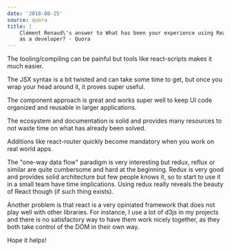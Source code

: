 ```yaml
---
date: '2018-08-25'
source: quora
title: |
    Clément Renaud\'s answer to What has been your experience using React.js
    as a developer? - Quora
---
```


The tooling/compiling can be painful but tools like react-scripts makes
it much easier.

The JSX syntax is a bit twisted and can take some time to get, but once
you wrap your head around it, it proves super useful.

The component approach is great and works super well to keep UI code
organized and reusable in larger applications.

The ecosystem and documentation is solid and provides many resources to
not waste time on what has already been solved.

Additions like react-router quickly become mandatory when you work on
real world apps.

The "one-way data flow" paradigm is very interesting but redux, reflux
or similar are quite cumbersome and hard at the beginning. Redux is very
good and provides solid architecture but few people knows it, so to
start to use it in a small team have time implications. Using redux
really reveals the beauty of React though (if such thing exists).

Another problem is that react is a very opiniated framework that does
not play well with other libraries. For instance, I use a lot of d3js in
my projects and there is no satisfactory way to have them work nicely
together, as they both take control of the DOM in their own way.

Hope it helps!
